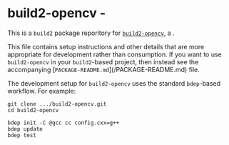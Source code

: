 # build2-opencv - <SUMMARY>

This is a `build2` package reporitory for [`build2-opencv`](https://<UPSTREAM-URL>),
a <SUMMARY-OF-FUNCTIONALITY>.

This file contains setup instructions and other details that are more
appropriate for development rather than consumption. If you want to use
`build2-opencv` in your `build2`-based project, then instead see the accompanying
[`PACKAGE-README.md`](<PACKAGE>/PACKAGE-README.md) file.

The development setup for `build2-opencv` uses the standard `bdep`-based workflow.
For example:

```
git clone .../build2-opencv.git
cd build2-opencv

bdep init -C @gcc cc config.cxx=g++
bdep update
bdep test
```
